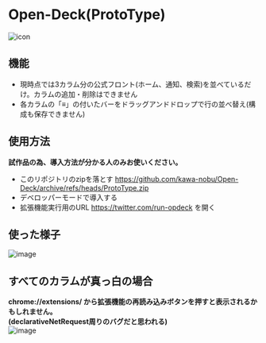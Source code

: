# Open-Deck(ProtoType)
![icon](https://github.com/kawa-nobu/Open-Deck/assets/44832116/3d4d1e64-6a74-4587-a248-da8424190d41)
## 機能
* 現時点では3カラム分の公式フロント(ホーム、通知、検索)を並べているだけ。カラムの追加・削除はできません
* 各カラムの「≡」の付いたバーをドラッグアンドドロップで行の並べ替え(構成も保存できません)
## 使用方法
**試作品の為、導入方法が分かる人のみお使いください。**
* このリポジトリのzipを落とす https://github.com/kawa-nobu/Open-Deck/archive/refs/heads/ProtoType.zip
* デベロッパーモードで導入する
* 拡張機能実行用のURL https://twitter.com/run-opdeck を開く
## 使った様子
![image](https://github.com/kawa-nobu/Open-Deck/assets/44832116/6b354bde-8eb7-4bce-b334-58f3db4bbc34)
## すべてのカラムが真っ白の場合
**chrome://extensions/ から拡張機能の再読み込みボタンを押すと表示されるかもしれません。**  
**(declarativeNetRequest周りのバグだと思われる)**  
![image](https://github.com/kawa-nobu/Open-Deck/assets/44832116/d1e0291a-b040-4dfc-bc8d-b083802884f9)
